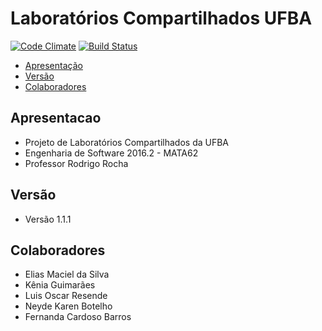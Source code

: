 # Laboratórios Compartilhados UFBA 

[![Code Climate](https://codeclimate.com/github/labcompufba/labcompufba/badges/gpa.svg)](https://codeclimate.com/github/labcompufba/labcompufba)
[![Build Status](https://travis-ci.org/labcompufba/labcompufba.svg?branch=master)](https://travis-ci.org/labcompufba/labcompufba)

 - [Apresentação](#apresentacao)
 - [Versão](#versao)
 - [Colaboradores](#colaboradores)
 
## Apresentacao 
- Projeto de Laboratórios Compartilhados da UFBA
- Engenharia de Software 2016.2 - MATA62
- Professor Rodrigo Rocha

## Versão
- Versão 1.1.1

## Colaboradores 
 - Elias Maciel da Silva
 - Kênia Guimarães
 - Luis Oscar Resende
 - Neyde Karen Botelho
 - Fernanda Cardoso Barros
